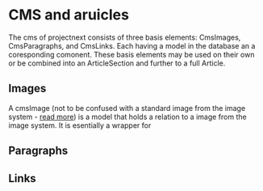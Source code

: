 # CMS and aruicles
The cms of projectnext consists of three basis elements: CmsImages, CmsParagraphs, and CmsLinks. Each having a model in the database an a coresponding comonent. These basis elements may be used on their own or be combined into an ArticleSection and further to a full Article.

## Images
A cmsImage (not to be confused with a standard image from the image system - [read more](../Database_and_Store/Image_System.md)) is a model that holds a relation to a image from the image system. It is esentially a wrapper for  

## Paragraphs

## Links